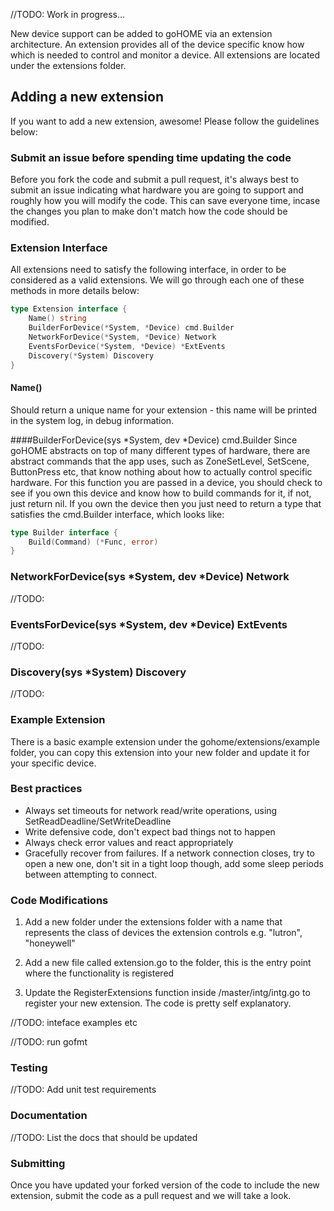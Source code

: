 //TODO:
Work in progress...

New device support can be added to goHOME via an extension architecture.  An extension provides all of the device specific know how which is needed to control and monitor a device.  All extensions are located under the extensions folder.

## Adding a new extension
If you want to add a new extension, awesome! Please follow the guidelines below:

### Submit an issue before spending time updating the code
Before you fork the code and submit a pull request, it's always best to submit an issue indicating what hardware you are going to support and roughly how you will modify the code.  This can save everyone time, incase the changes you plan to make don't match how the code should be modified.

### Extension Interface
All extensions need to satisfy the following interface, in order to be considered as a valid extensions.  We will go through each one of these methods in more details below:

```go
type Extension interface {
	Name() string
	BuilderForDevice(*System, *Device) cmd.Builder
	NetworkForDevice(*System, *Device) Network
	EventsForDevice(*System, *Device) *ExtEvents
	Discovery(*System) Discovery
}
```

#### Name()
Should return a unique name for your extension - this name will be printed in the system log, in debug information.

####BuilderForDevice(sys *System, dev *Device) cmd.Builder
Since goHOME abstracts on top of many different types of hardware, there are abstract commands that the app uses, such as ZoneSetLevel, SetScene, ButtonPress etc, that know nothing about how to actually control specific hardware.  For this function you are passed in a device, you should check to see if you own this device and know how to build commands for it, if not, just return nil.  If you own the device then you just need to return a type that satisfies the cmd.Builder interface, which looks like:
```go
type Builder interface {
	Build(Command) (*Func, error)
}
```

### NetworkForDevice(sys *System, dev *Device) Network
//TODO:
### EventsForDevice(sys *System, dev *Device) ExtEvents
//TODO:
### Discovery(sys *System) Discovery
//TODO:

### Example Extension
There is a basic example extension under the gohome/extensions/example folder, you can copy this extension into your new folder and update it for your specific device.

### Best practices
  - Always set timeouts for network read/write operations, using SetReadDeadline/SetWriteDeadline
  - Write defensive code, don't expect bad things not to happen
  - Always check error values and react appropriately
  - Gracefully recover from failures. If a network connection closes, try to open a new one, don't sit in a tight loop though, add some sleep periods between attempting to connect.
  
### Code Modifications
  1. Add a new folder under the extensions folder with a name that represents the class of devices the extension controls e.g. "lutron", "honeywell"
  
  2. Add a new file called extension.go to the folder, this is the entry point where the functionality is registered
  
  3. Update the RegisterExtensions function inside /master/intg/intg.go to register your new extension.  The code is pretty self explanatory.
  
  //TODO: inteface examples etc

//TODO: run gofmt

### Testing
//TODO: Add unit test requirements

### Documentation
//TODO: List the docs that should be updated

### Submitting
Once you have updated your forked version of the code to include the new extension, submit the code as a pull request and we will take a look.
